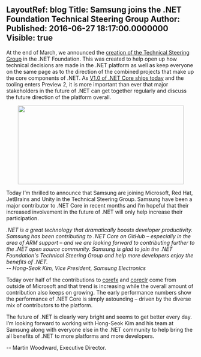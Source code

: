 LayoutRef: blog
Title: Samsung joins the .NET Foundation Technical Steering Group
Author: 
Published: 2016-06-27 18:17:00.0000000
Visible: true
---
<p>At the end of March, we announced the <a href="/blog/2016/03/31/tsg-welcome">creation of the Technical Steering Group</a>&nbsp;in the .NET Foundation. This was created to help open up how technical decisions are made in the .NET platform as well as keep everyone on the same page as to the direction of the combined projects that make up the core components of .NET. As <a href="https://blogs.msdn.microsoft.com/dotnet/2016/06/27/announcing-net-core-1-0/">V1.0 of .NET Core ships today</a>&nbsp;and the tooling enters Preview 2, it is more important than ever that major stakeholders in the future of .NET can get together regularly and discuss the future direction of the platform overall.&nbsp;</p>

<p><img width="442" height="210" alt="" src="assets/posts/samsung.jpg" style="display: block; margin-left: auto; margin-right: auto;" /></p>

<p>Today I&rsquo;m thrilled to announce that Samsung <g class="gr_ gr_52 gr-alert gr_gramm gr_run_anim Grammar multiReplace" id="52" data-gr-id="52">are</g> joining Microsoft, Red Hat, JetBrains and Unity in the Technical Steering Group. Samsung <g class="gr_ gr_53 gr-alert gr_gramm gr_run_anim Grammar multiReplace" id="53" data-gr-id="53">have</g> been a major contributor to .NET Core in recent months and I&rsquo;m hopeful that their increased involvement in the future of .NET will only help increase their participation.</p>

<p><em>.NET is a great technology that dramatically boosts developer productivity. Samsung has been contributing to .NET Core on GitHub &ndash; especially in the area of ARM support &ndash; and we are looking forward to contributing further to the .NET open source community. Samsung is glad to join the .NET Foundation's Technical Steering Group and help more developers enjoy the benefits of .NET.</em><br /><em>-- Hong-Seok Kim, Vice President, Samsung Electronics</em></p>

<p>Today over half of the contributions to <a href="https://github.com/dotnet/corefx"><g class="gr_ gr_50 gr-alert gr_spell gr_run_anim ContextualSpelling ins-del multiReplace" id="50" data-gr-id="50">corefx</g></a>&nbsp;and <a href="https://github.com/dotnet/coreclr"><g class="gr_ gr_51 gr-alert gr_spell gr_run_anim ContextualSpelling ins-del multiReplace" id="51" data-gr-id="51">coreclr</g></a>&nbsp;come from outside of Microsoft and that trend is increasing while the overall amount of contribution also keeps on growing. The early performance numbers show the performance of .NET Core is simply astounding &ndash; driven by the diverse mix of contributors to the platform.</p>

<p>The future of .NET is clearly very bright and seems to get better every day. I&rsquo;m looking forward to working with Hong-Seok Kim and his team at Samsung along with everyone else in the .NET community to help bring <g class="gr_ gr_39 gr-alert gr_gramm gr_run_anim Grammar only-del replaceWithoutSep" id="39" data-gr-id="39">the all</g> benefits of .NET to more platforms and more developers.</p>

<p>-- Martin Woodward, Executive Director.</p>
